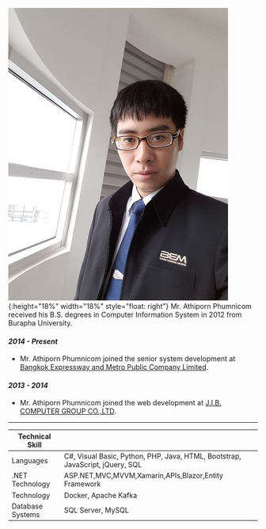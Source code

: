 ![profile picture](/assets/images/214737.jpg "Athiporn Phumnicom"){:height="18%" width="18%" style="float: right"} 
Mr. Athiporn Phumnicom received his B.S. degrees in Computer Information System in 2012 from Burapha University.

#### *2014 - Present*
- Mr. Athiporn Phumnicom joined the senior system development at [Bangkok Expressway and Metro Public Company Limited](https://www.bemplc.co.th).

#### *2013 - 2014*
- Mr. Athiporn Phumnicom joined the web development at [J.I.B. COMPUTER GROUP CO.,LTD](https://www.jib.co.th).

---
|Technical Skill||
|---------------|-|
|Languages|C#, Visual Basic, Python, PHP, Java, HTML, Bootstrap, JavaScript, jQuery, SQL|
|.NET Technology|ASP.NET,MVC,MVVM,Xamarin,APIs,Blazor,Entity Framework|
|Technology|Docker, Apache Kafka|
|Database Systems|SQL Server, MySQL|
